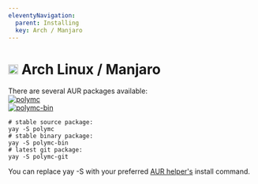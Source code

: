```yaml
---
eleventyNavigation:
  parent: Installing
  key: Arch / Manjaro
--- 
```

# <img src="https://www.vectorlogo.zone/logos/archlinux/archlinux-icon.svg" height="20"/> Arch Linux / Manjaro

There are several AUR packages available:  
[![polymc](https://img.shields.io/badge/aur-polymc-blue)](https://aur.archlinux.org/packages/polymc/)  
[![polymc-bin](https://img.shields.io/badge/aur-polymc--bin-blue)](https://aur.archlinux.org/packages/polymc-bin/)  

```
# stable source package:
yay -S polymc
# stable binary package:
yay -S polymc-bin
# latest git package:
yay -S polymc-git
```
You can replace yay -S with your preferred [AUR helper's](https://wiki.archlinux.org/title/AUR_helpers) install command.

